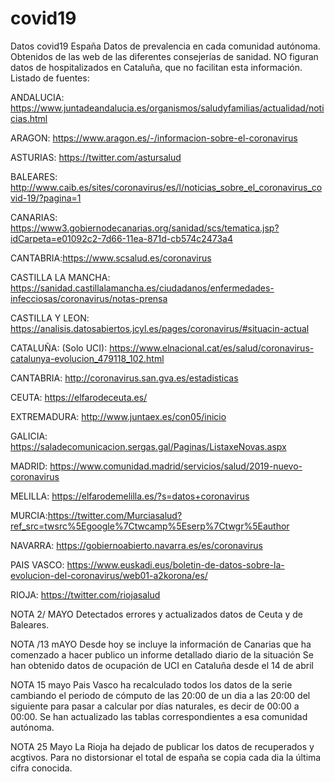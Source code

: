 # covid19
Datos covid19 España
Datos de prevalencia en cada comunidad autónoma.
Obtenidos de las web de las diferentes consejerías de sanidad. NO figuran datos de hospitalizados en Cataluña, que no facilitan esta información.
Listado de fuentes:

ANDALUCIA: https://www.juntadeandalucia.es/organismos/saludyfamilias/actualidad/noticias.html

ARAGON:   https://www.aragon.es/-/informacion-sobre-el-coronavirus

ASTURIAS: https://twitter.com/astursalud

BALEARES: http://www.caib.es/sites/coronavirus/es/l/noticias_sobre_el_coronavirus_covid-19/?pagina=1

CANARIAS: https://www3.gobiernodecanarias.org/sanidad/scs/tematica.jsp?idCarpeta=e01092c2-7d66-11ea-871d-cb574c2473a4

CANTABRIA:https://www.scsalud.es/coronavirus

CASTILLA LA MANCHA: https://sanidad.castillalamancha.es/ciudadanos/enfermedades-infecciosas/coronavirus/notas-prensa

CASTILLA Y LEON: https://analisis.datosabiertos.jcyl.es/pages/coronavirus/#situacin-actual

CATALUÑA: (Solo UCI): https://www.elnacional.cat/es/salud/coronavirus-catalunya-evolucion_479118_102.html 

CANTABRIA: http://coronavirus.san.gva.es/estadisticas

CEUTA: https://elfarodeceuta.es/

EXTREMADURA: http://www.juntaex.es/con05/inicio

GALICIA: https://saladecomunicacion.sergas.gal/Paginas/ListaxeNovas.aspx

MADRID: https://www.comunidad.madrid/servicios/salud/2019-nuevo-coronavirus

MELILLA: https://elfarodemelilla.es/?s=datos+coronavirus

MURCIA:https://twitter.com/Murciasalud?ref_src=twsrc%5Egoogle%7Ctwcamp%5Eserp%7Ctwgr%5Eauthor

NAVARRA: https://gobiernoabierto.navarra.es/es/coronavirus

PAIS VASCO: https://www.euskadi.eus/boletin-de-datos-sobre-la-evolucion-del-coronavirus/web01-a2korona/es/

RIOJA: https://twitter.com/riojasalud

NOTA 2/ MAYO
Detectados errores y actualizados datos de Ceuta y de Baleares. 

NOTA /13 mAYO
Desde hoy se incluye la información de Canarias que ha comenzado a hacer publico un informe detallado diario de la situación
Se han obtenido datos de ocupación de UCI en Cataluña desde el 14 de abril

NOTA 15 mayo
Pais Vasco ha recalculado todos los datos de la serie cambiando el periodo de cómputo de las 20:00 de un dia a las 20:00 del siguiente para pasar a calcular por días naturales, es decir de 00:00 a 00:00. Se han actualizado las tablas correspondientes a esa comunidad autónoma.

NOTA 25 Mayo
La Rioja ha dejado de publicar los datos de recuperados y acgtivos. Para no distorsionar el total de españa se copia cada dia la última cifra conocida.
